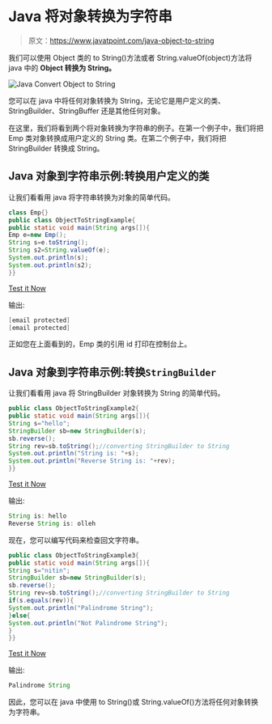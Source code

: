 # Java 将对象转换为字符串

> 原文：<https://www.javatpoint.com/java-object-to-string>

我们可以使用 Object 类的 to String()方法或者 String.valueOf(object)方法将 java 中的 **Object 转换为 String。**

![Java Convert Object to String](../img/bcf31ddfe7d662be225237a7b539c422.png)

您可以在 java 中将任何对象转换为 String，无论它是用户定义的类、StringBuilder、StringBuffer 还是其他任何对象。

在这里，我们将看到两个将对象转换为字符串的例子。在第一个例子中，我们将把 Emp 类对象转换成用户定义的 String 类。在第二个例子中，我们将把 StringBuilder 转换成 String。

## Java 对象到字符串示例:转换用户定义的类

让我们看看用 java 将字符串转换为对象的简单代码。

```java
class Emp{}
public class ObjectToStringExample{
public static void main(String args[]){
Emp e=new Emp();
String s=e.toString();
String s2=String.valueOf(e);
System.out.println(s);
System.out.println(s2);
}}

```

[Test it Now](https://compiler.javatpoint.com/opr/test.jsp?filename=ObjectToStringExample)

输出:

```java
[email protected]
[email protected]

```

正如您在上面看到的，Emp 类的引用 id 打印在控制台上。

## Java 对象到字符串示例:转换`StringBuilder`

让我们看看用 java 将 StringBuilder 对象转换为 String 的简单代码。

```java
public class ObjectToStringExample2{
public static void main(String args[]){
String s="hello";
StringBuilder sb=new StringBuilder(s);
sb.reverse();
String rev=sb.toString();//converting StringBuilder to String
System.out.println("String is: "+s);
System.out.println("Reverse String is: "+rev);
}}

```

[Test it Now](https://compiler.javatpoint.com/opr/test.jsp?filename=ObjectToStringExample2)

输出:

```java
String is: hello
Reverse String is: olleh

```

现在，您可以编写代码来检查回文字符串。

```java
public class ObjectToStringExample3{
public static void main(String args[]){
String s="nitin";
StringBuilder sb=new StringBuilder(s);
sb.reverse();
String rev=sb.toString();//converting StringBuilder to String
if(s.equals(rev)){
System.out.println("Palindrome String");
}else{
System.out.println("Not Palindrome String");
}
}}

```

[Test it Now](https://compiler.javatpoint.com/opr/test.jsp?filename=ObjectToStringExample3)

输出:

```java
Palindrome String

```

因此，您可以在 java 中使用 to String()或 String.valueOf()方法将任何对象转换为字符串。